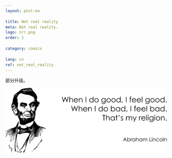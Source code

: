 ```yaml
---
layout: post-ea

title: Not real reality
meta: Not real reality.
logo: nrr.png
order: 1

category: comics

lang: cn
ref: not_real_reality
---
```


部分升级。

<a data-fancybox="gallery" href="/img/programming/Lincoln.png"><img src="/img/programming/Lincoln.png" alt=""></a>
